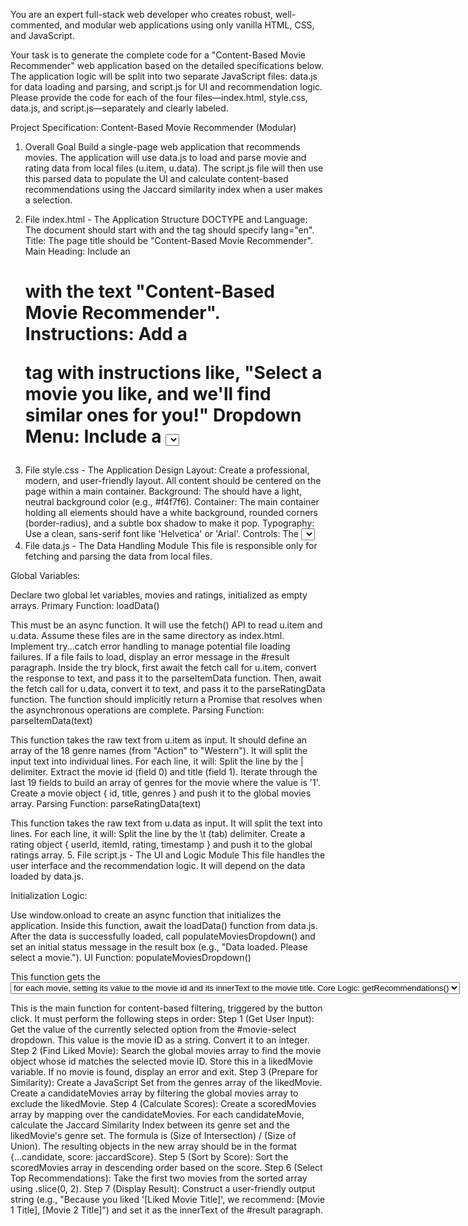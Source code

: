 You are an expert full-stack web developer who creates robust, well-commented, and modular web applications using only vanilla HTML, CSS, and JavaScript.

Your task is to generate the complete code for a "Content-Based Movie Recommender" web application based on the detailed specifications below. The application logic will be split into two separate JavaScript files: data.js for data loading and parsing, and script.js for UI and recommendation logic. Please provide the code for each of the four files—index.html, style.css, data.js, and script.js—separately and clearly labeled.

Project Specification: Content-Based Movie Recommender (Modular)
1. Overall Goal
Build a single-page web application that recommends movies. The application will use data.js to load and parse movie and rating data from local files (u.item, u.data). The script.js file will then use this parsed data to populate the UI and calculate content-based recommendations using the Jaccard similarity index when a user makes a selection.

2. File index.html - The Application Structure
DOCTYPE and Language: The document should start with <!DOCTYPE html> and the <html> tag should specify lang="en".
Title: The page title should be "Content-Based Movie Recommender".
Main Heading: Include an <h1> with the text "Content-Based Movie Recommender".
Instructions: Add a <p> tag with instructions like, "Select a movie you like, and we'll find similar ones for you!"
Dropdown Menu: Include a <select> element with the ID movie-select. This will be populated dynamically by JavaScript.
Button: Include a <button> with the text "Get Recommendations". When clicked, it must call the getRecommendations() JavaScript function.
Result Display Area: Include a <div> with the ID result-box. Inside this div, add a <p> tag with the ID result. This will be used to show loading messages and the final recommendations.
File Linking: This is a critical step. At the end of the <body>, link to both JavaScript files. data.js must be loaded before script.js because script.js depends on the functions and variables defined in data.js.
<script src="data.js"></script>
<script src="script.js"></script>
3. File style.css - The Application Design
Layout: Create a professional, modern, and user-friendly layout. All content should be centered on the page within a main container.
Background: The <body> should have a light, neutral background color (e.g., #f4f7f6).
Container: The main container holding all elements should have a white background, rounded corners (border-radius), and a subtle box shadow to make it pop.
Typography: Use a clean, sans-serif font like 'Helvetica' or 'Arial'.
Controls: The <select> dropdown and <button> should have consistent styling, with adequate padding and a clear visual hierarchy.
Button: The button should be inviting, with a distinct background color (e.g., a shade of blue), white text, and a hover effect (e.g., slightly darker background) to indicate interactivity.
Result Area: The #result-box should have some padding and a light background to separate it from the controls. The recommendation text inside #result should be bold and easy to read.
4. File data.js - The Data Handling Module
This file is responsible only for fetching and parsing the data from local files.

Global Variables:

Declare two global let variables, movies and ratings, initialized as empty arrays.
Primary Function: loadData()

This must be an async function.
It will use the fetch() API to read u.item and u.data. Assume these files are in the same directory as index.html.
Implement try...catch error handling to manage potential file loading failures. If a file fails to load, display an error message in the #result paragraph.
Inside the try block, first await the fetch call for u.item, convert the response to text, and pass it to the parseItemData function.
Then, await the fetch call for u.data, convert it to text, and pass it to the parseRatingData function.
The function should implicitly return a Promise that resolves when the asynchronous operations are complete.
Parsing Function: parseItemData(text)

This function takes the raw text from u.item as input.
It should define an array of the 18 genre names (from "Action" to "Western").
It will split the input text into individual lines. For each line, it will:
Split the line by the | delimiter.
Extract the movie id (field 0) and title (field 1).
Iterate through the last 19 fields to build an array of genres for the movie where the value is '1'.
Create a movie object { id, title, genres } and push it to the global movies array.
Parsing Function: parseRatingData(text)

This function takes the raw text from u.data as input.
It will split the text into lines. For each line, it will:
Split the line by the \t (tab) delimiter.
Create a rating object { userId, itemId, rating, timestamp } and push it to the global ratings array.
5. File script.js - The UI and Logic Module
This file handles the user interface and the recommendation logic. It will depend on the data loaded by data.js.

Initialization Logic:

Use window.onload to create an async function that initializes the application.
Inside this function, await the loadData() function from data.js.
After the data is successfully loaded, call populateMoviesDropdown() and set an initial status message in the result box (e.g., "Data loaded. Please select a movie.").
UI Function: populateMoviesDropdown()

This function gets the <select> element by its ID.
It should sort the movies array alphabetically by title to improve user experience.
It will then loop through the sorted movies array and create an <option> for each movie, setting its value to the movie id and its innerText to the movie title.
Core Logic: getRecommendations()

This is the main function for content-based filtering, triggered by the button click. It must perform the following steps in order:
Step 1 (Get User Input): Get the value of the currently selected option from the #movie-select dropdown. This value is the movie ID as a string. Convert it to an integer.
Step 2 (Find Liked Movie): Search the global movies array to find the movie object whose id matches the selected movie ID. Store this in a likedMovie variable. If no movie is found, display an error and exit.
Step 3 (Prepare for Similarity): Create a JavaScript Set from the genres array of the likedMovie. Create a candidateMovies array by filtering the global movies array to exclude the likedMovie.
Step 4 (Calculate Scores): Create a scoredMovies array by mapping over the candidateMovies. For each candidateMovie, calculate the Jaccard Similarity Index between its genre set and the likedMovie's genre set. The formula is (Size of Intersection) / (Size of Union). The resulting objects in the new array should be in the format {...candidate, score: jaccardScore}.
Step 5 (Sort by Score): Sort the scoredMovies array in descending order based on the score.
Step 6 (Select Top Recommendations): Take the first two movies from the sorted array using .slice(0, 2).
Step 7 (Display Result): Construct a user-friendly output string (e.g., "Because you liked '[Liked Movie Title]', we recommend: [Movie 1 Title], [Movie 2 Title]") and set it as the innerText of the #result paragraph.

